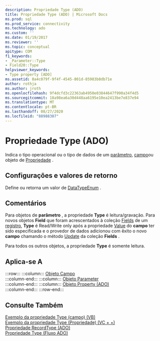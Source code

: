 ```yaml
---
description: Propriedade Type (ADO)
title: Propriedade Type (ADO) | Microsoft Docs
ms.prod: sql
ms.prod_service: connectivity
ms.technology: ado
ms.custom: ''
ms.date: 01/19/2017
ms.reviewer: ''
ms.topic: conceptual
apitype: COM
f1_keywords:
- _Parameter::Type
- Field20::Type
helpviewer_keywords:
- Type property [ADO]
ms.assetid: 8a4c079f-9f4f-4545-801d-85983b8db71e
author: rothja
ms.author: jroth
ms.openlocfilehash: 9f4dcfd3c22363ab4950e03844647f990a34f4d5
ms.sourcegitcommit: 18a98ea6a30d448aa6195e10ea2413be7e837e94
ms.translationtype: MT
ms.contentlocale: pt-BR
ms.lasthandoff: 08/27/2020
ms.locfileid: "88988307"
---
```

# <a name="type-property-ado"></a>Propriedade Type (ADO)
Indica o tipo operacional ou o tipo de dados de um [parâmetro](./parameter-object.md), [campo](./field-object.md)ou objeto de [Propriedade](./property-object-ado.md) .  
  
## <a name="settings-and-return-values"></a>Configurações e valores de retorno  
 Define ou retorna um valor de [DataTypeEnum](./datatypeenum.md) .  
  
## <a name="remarks"></a>Comentários  
 Para objetos de **parâmetro** , a propriedade **Type** é leitura/gravação. Para novos objetos **Field** que foram acrescentados à coleção [Fields](./fields-collection-ado.md) de um [registro](./record-object-ado.md), **Type** é Read/Write only após a propriedade [Value](./value-property-ado.md) do **campo** ter sido especificada e o provedor de dados adicionou com êxito o novo **campo** chamando o método [Update](./update-method.md) da coleção **Fields** .  
  
 Para todos os outros objetos, a propriedade **Type** é somente leitura.  
  
## <a name="applies-to"></a>Aplica-se A  

:::row:::
    :::column:::
        [Objeto Campo](./field-object.md)  
    :::column-end:::
    :::column:::
        [Objeto Parameter](./parameter-object.md)  
    :::column-end:::
    :::column:::
        [Objeto Property (ADO)](./property-object-ado.md)  
    :::column-end:::
:::row-end:::

## <a name="see-also"></a>Consulte Também  
 [Exemplo da propriedade Type (campo) (VB)](./type-property-example-field-vb.md)   
 [Exemplo da propriedade Type (Propriedade) (VC + +)](./type-property-example-property-vc.md)   
 [Propriedade RecordType (ADO)](./recordtype-property-ado.md)   
 [Propriedade Type (Fluxo ADO)](./type-property-ado-stream.md)